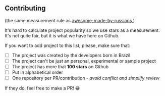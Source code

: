 ## Contributing

(the same measurement rule as [awesome-made-by-russians ](https://github.com/gaearon/awesome-made-by-russians))

It's hard to calculate project popularity so we use stars as a measurement. It's not quite fair, but it is what we have here on Github.

If you want to add project to this list, please, make sure that:

- [ ] The project was created by the developers born in Brazil
- [ ] The project can't be just an personal, experimental or sample project
- [ ] The project has more that **100 stars** on Github
- [ ] Put in alphabetical order
- [ ] One repository per PR/contribution - _avoid conflict and simplify review_

If they do, feel free to make a PR! 😁
